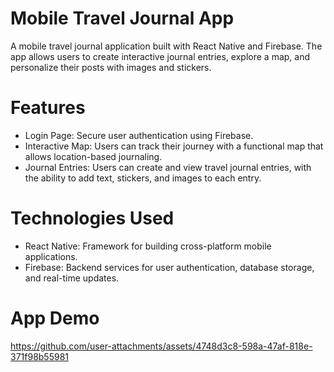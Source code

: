 # Mobile Travel Journal App
A mobile travel journal application built with React Native and Firebase. The app allows users to create interactive journal entries, explore a map, and personalize their posts with images and stickers.

# Features
* Login Page: Secure user authentication using Firebase.
* Interactive Map: Users can track their journey with a functional map that allows location-based journaling.
* Journal Entries: Users can create and view travel journal entries, with the ability to add text, stickers, and images to each entry.

# Technologies Used
* React Native: Framework for building cross-platform mobile applications.
* Firebase: Backend services for user authentication, database storage, and real-time updates.

# App Demo
https://github.com/user-attachments/assets/4748d3c8-598a-47af-818e-371f98b55981





